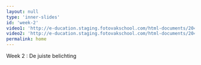 ```yaml
---
layout: null
type: 'inner-slides'
id: 'week-2'
video1: 'http://e-ducation.staging.fotovakschool.com/html-documents/204/canon_tutorials/assets/videos/IV_02_0100.mp4'
video2: 'http://e-ducation.staging.fotovakschool.com/html-documents/204/canon_tutorials/assets/videos/TV_B002.mp4'
permalink: home
---
```



<div class="text-standard">
    Week 2 : De juiste belichting
    <br><br>
</div>
